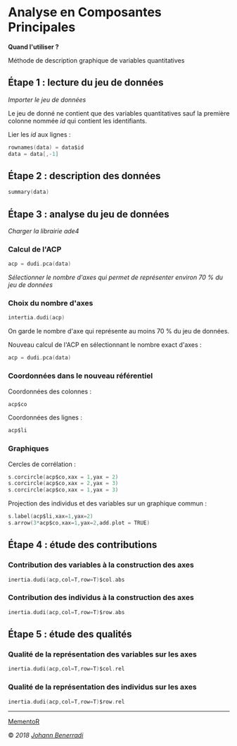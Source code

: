 # Analyse en Composantes Principales

**Quand l'utiliser ?**

Méthode de description graphique de variables quantitatives


## Étape 1 : lecture du jeu de données
*Importer le jeu de données*

Le jeu de donné ne contient que des variables quantitatives sauf la première colonne nommée *id* qui contient les identifiants.  

Lier les *id* aux lignes :
```c
rownames(data) = data$id
data = data[,-1]
```


## Étape 2 : description des données
```c
summary(data)
```


## Étape 3 : analyse du jeu de données

*Charger la librairie ade4*  

### Calcul de l'ACP
```c
acp = dudi.pca(data)
```
*Sélectionner le nombre d'axes qui permet de représenter environ 70 % du jeu de données*  

### Choix du nombre d'axes
```c
intertia.dudi(acp)
```
On garde le nombre d'axe qui représente au moins 70 % du jeu de données.  

Nouveau calcul de l'ACP en sélectionnant le nombre exact d'axes :
```c
acp = dudi.pca(data)
```

### Coordonnées dans le nouveau référentiel
Coordonnées des colonnes :
```c
acp$co
```

Coordonnées des lignes :
```c
acp$li
```

### Graphiques
Cercles de corrélation :
```c
s.corcircle(acp$co,xax = 1,yax = 2)
s.corcircle(acp$co,xax = 2,yax = 3)
s.corcircle(acp$co,xax = 1,yax = 3)
```

Projection des individus et des variables sur un graphique commun :
```c
s.label(acp$li,xax=1,yax=2)
s.arrow(3*acp$co,xax=1,yax=2,add.plot = TRUE)
```


## Étape 4 : étude des contributions
### Contribution des variables à la construction des axes
```c
inertia.dudi(acp,col=T,row=T)$col.abs
```

### Contribution des individus à la construction des axes
```c
inertia.dudi(acp,col=T,row=T)$row.abs
```


## Étape 5 : étude des qualités
### Qualité de la représentation des variables sur les axes
```c
inertia.dudi(acp,col=T,row=T)$col.rel
```

### Qualité de la représentation des individus sur les axes
```c
inertia.dudi(acp,col=T,row=T)$row.rel
```


---  
[MementoR](https://github.com/HanBnrd/MementoR)

&copy; *2018* [*Johann Benerradi*](https://github.com/HanBnrd)
